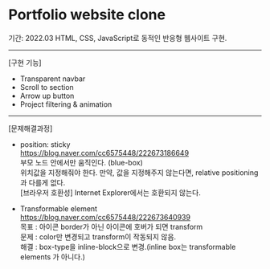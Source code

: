 # Portfolio website clone

기간: 2022.03
HTML, CSS, JavaScript로 동적인 반응형 웹사이트 구현. 

----------

[구현 기능]

-   Transparent navbar
-   Scroll to section
-   Arrow up button
-   Project filtering & animation

----------

[문제해결과정]

-   position: sticky  
https://blog.naver.com/cc6575448/222673186649  
부모 노드 안에서만 움직인다. (blue-box)  
위치값을 지정해줘야 한다. 만약, 값을 지정해주지 않는다면, relative positioning과 다를게 없다.   
[브라우저 호환성] Internet Explorer에서는 호환되지 않는다.  

- Transformable element   
https://blog.naver.com/cc6575448/222673640939  
목표 : 아이콘 border가 아닌 아이콘에 호버가 되면 transform  
문제 : color만 변경되고 transform이 작동되지 않음.  
해결 : box-type을 inline-block으로 변경.(inline box는 transformable elements 가 아니다.)
